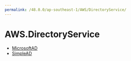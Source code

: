 ```yaml
---
permalink: /48.0.0/ap-southeast-1/AWS/DirectoryService/
---
```


# AWS.DirectoryService



* [MicrosoftAD](MicrosoftAD.md)
* [SimpleAD](SimpleAD.md)